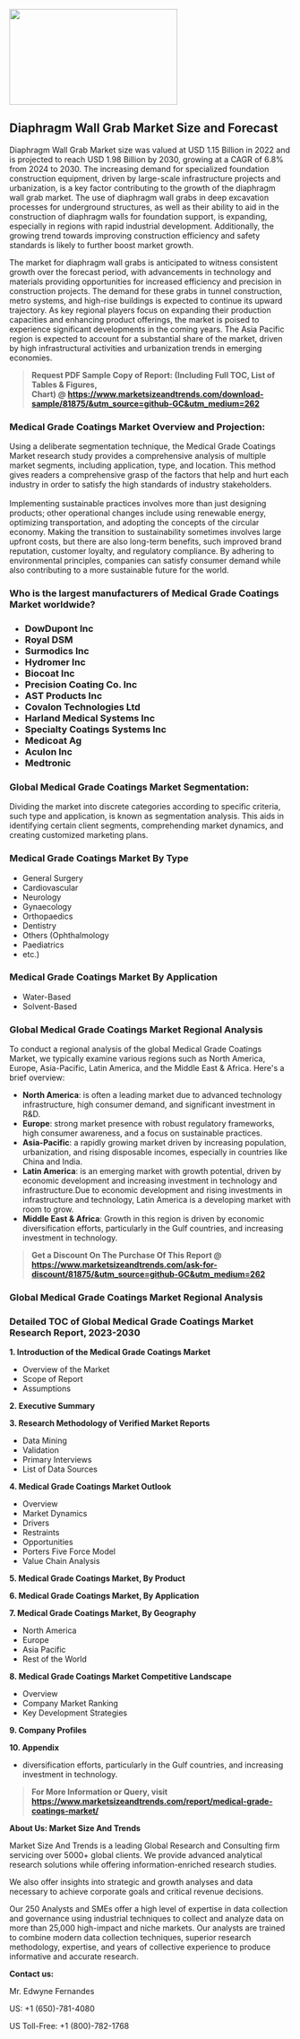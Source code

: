 <p><img class="alignnone size-medium wp-image-20088" src="https://ffe5etoiles.com/wp-content/uploads/2024/12/MST1-300x171.png" alt="" width="300" height="171" /></p><h2>Diaphragm Wall Grab Market Size and Forecast</h2><p>Diaphragm Wall Grab Market size was valued at USD 1.15 Billion in 2022 and is projected to reach USD 1.98 Billion by 2030, growing at a CAGR of 6.8% from 2024 to 2030. The increasing demand for specialized foundation construction equipment, driven by large-scale infrastructure projects and urbanization, is a key factor contributing to the growth of the diaphragm wall grab market. The use of diaphragm wall grabs in deep excavation processes for underground structures, as well as their ability to aid in the construction of diaphragm walls for foundation support, is expanding, especially in regions with rapid industrial development. Additionally, the growing trend towards improving construction efficiency and safety standards is likely to further boost market growth.</p><p>The market for diaphragm wall grabs is anticipated to witness consistent growth over the forecast period, with advancements in technology and materials providing opportunities for increased efficiency and precision in construction projects. The demand for these grabs in tunnel construction, metro systems, and high-rise buildings is expected to continue its upward trajectory. As key regional players focus on expanding their production capacities and enhancing product offerings, the market is poised to experience significant developments in the coming years. The Asia Pacific region is expected to account for a substantial share of the market, driven by high infrastructural activities and urbanization trends in emerging economies.</p></p><blockquote id="" class=""><strong>Request PDF Sample Copy of Report: (Including Full TOC, List of Tables &amp; Figures, Chart)&nbsp;@&nbsp;<strong><a href="https://www.marketsizeandtrends.com/download-sample/81875/&utm_source=github-GC&utm_medium=262" target="_blank">https://www.marketsizeandtrends.com/download-sample/81875/&utm_source=github-GC&utm_medium=262</a></strong></strong></blockquote><h3 id="" class="">Medical Grade Coatings Market&nbsp;Overview and Projection:</h3><p id="" class="">Using a deliberate segmentation technique, the Medical Grade Coatings Market research study provides a comprehensive analysis of multiple market segments, including application, type, and location. This method gives readers a comprehensive grasp of the factors that help and hurt each industry in order to satisfy the high standards of industry stakeholders. <br /> <br />Implementing sustainable practices involves more than just designing products; other operational changes include using renewable energy, optimizing transportation, and adopting the concepts of the circular economy. Making the transition to sustainability sometimes involves large upfront costs, but there are also long-term benefits, such improved brand reputation, customer loyalty, and regulatory compliance. By adhering to environmental principles, companies can satisfy consumer demand while also contributing to a more sustainable future for the world.</p><h3 id="" class="">Who is the largest manufacturers of&nbsp;Medical Grade Coatings Market worldwide?</h3><h3 class=""><p><ul><li>DowDupont Inc </li><li> Royal DSM </li><li> Surmodics Inc </li><li> Hydromer Inc </li><li> Biocoat Inc </li><li> Precision Coating Co. Inc </li><li> AST Products Inc </li><li> Covalon Technologies Ltd </li><li> Harland Medical Systems Inc </li><li> Specialty Coatings Systems Inc </li><li> Medicoat Ag </li><li> Aculon Inc </li><li> Medtronic</li></ul></p></h3><h3 id="" class="">Global&nbsp;Medical Grade Coatings Market Segmentation:</h3><p id="" class="">Dividing the market into discrete categories according to specific criteria, such type and application, is known as segmentation analysis. This aids in identifying certain client segments, comprehending market dynamics, and creating customized marketing plans.</p><h3 id="" class="">Medical Grade Coatings Market&nbsp;By Type</h3><p><p><ul><li>General Surgery </li><li> Cardiovascular </li><li> Neurology </li><li> Gynaecology </li><li> Orthopaedics </li><li> Dentistry </li><li> Others (Ophthalmology </li><li> Paediatrics </li><li> etc.)</p></li></ul></p></p><h3 id="" class="">Medical Grade Coatings Market&nbsp;By Application</h3><p class=""><p><ul><li>Water-Based </li><li> Solvent-Based</li></ul></p></p><h3 id="" class="">Global Medical Grade Coatings Market Regional Analysis</h3><p id="" class="">To conduct a regional analysis of the global Medical Grade Coatings Market, we typically examine various regions such as North America, Europe, Asia-Pacific, Latin America, and the Middle East &amp; Africa. Here's a brief overview:</p><ul><li><strong>North America</strong>: is often a leading market due to advanced technology infrastructure, high consumer demand, and significant investment in R&amp;D.</li><li><strong>Europe</strong>: strong market presence with robust regulatory frameworks, high consumer awareness, and a focus on sustainable practices.</li><li><strong>Asia-Pacific</strong>: a rapidly growing market driven by increasing population, urbanization, and rising disposable incomes, especially in countries like China and India.</li><li><strong>Latin America</strong>: is an emerging market with growth potential, driven by economic development and increasing investment in technology and infrastructure.Due to economic development and rising investments in infrastructure and technology, Latin America is a developing market with room to grow.</li><li><strong>Middle East &amp; Africa</strong>: Growth in this region is driven by economic diversification efforts, particularly in the Gulf countries, and increasing investment in technology.</li></ul><blockquote id="" class=""><strong>Get a Discount On The Purchase Of This Report @ <strong><a href="https://www.marketsizeandtrends.com/ask-for-discount/81875/&utm_source=github-GC&utm_medium=262" target="_blank">https://www.marketsizeandtrends.com/ask-for-discount/81875/&utm_source=github-GC&utm_medium=262</a></strong></strong></blockquote><h3 id="" class="">Global Medical Grade Coatings Market Regional Analysis</h3><h3 id="" class="">Detailed TOC of Global Medical Grade Coatings Market Research Report, 2023-2030</h3><p id="" class=""><strong>1. Introduction of the Medical Grade Coatings Market</strong></p><ul><li>Overview of the Market</li><li>Scope of Report</li><li>Assumptions</li></ul><p id="" class=""><strong>2. Executive Summary</strong></p><p id="" class=""><strong>3. Research Methodology of Verified Market Reports</strong></p><ul><li>Data Mining</li><li>Validation</li><li>Primary Interviews</li><li>List of Data Sources</li></ul><p id="" class=""><strong>4. Medical Grade Coatings Market Outlook</strong></p><ul><li>Overview</li><li>Market Dynamics</li><li>Drivers</li><li>Restraints</li><li>Opportunities</li><li>Porters Five Force Model</li><li>Value Chain Analysis</li></ul><p id="" class=""><strong>5. Medical Grade Coatings Market, By Product</strong></p><p id="" class=""><strong>6. Medical Grade Coatings Market, By Application</strong></p><p id="" class=""><strong>7. Medical Grade Coatings Market, By Geography</strong></p><ul><li>North America</li><li>Europe</li><li>Asia Pacific</li><li>Rest of the World</li></ul><p id="" class=""><strong>8. Medical Grade Coatings Market Competitive Landscape</strong></p><ul><li>Overview</li><li>Company Market Ranking</li><li>Key Development Strategies</li></ul><p id="" class=""><strong>9. Company Profiles</strong></p><p id="" class=""><strong>10. Appendix</strong></p><ul><li>diversification efforts, particularly in the Gulf countries, and increasing investment in technology.</li></ul><blockquote id="" class=""><strong>For More Information or Query, visit <strong><strong><a href="https://www.marketsizeandtrends.com/report/medical-grade-coatings-market/" target="_blank">https://www.marketsizeandtrends.com/report/medical-grade-coatings-market/</a></strong></strong></strong></blockquote><p id="" class=""><strong>About Us: Market Size And Trends</strong></p><p id="" class="">Market Size And Trends is a leading Global Research and Consulting firm servicing over 5000+ global clients. We provide advanced analytical research solutions while offering information-enriched research studies.</p><p id="" class="">We also offer insights into strategic and growth analyses and data necessary to achieve corporate goals and critical revenue decisions.</p><p id="" class="">Our 250 Analysts and SMEs offer a high level of expertise in data collection and governance using industrial techniques to collect and analyze data on more than 25,000 high-impact and niche markets. Our analysts are trained to combine modern data collection techniques, superior research methodology, expertise, and years of collective experience to produce informative and accurate research.</p><p id="" class=""><strong>Contact us:</strong></p><p id="" class="">Mr. Edwyne Fernandes</p><p id="" class="">US: +1 (650)-781-4080</p><p id="" class="">US Toll-Free: +1 (800)-782-1768</p>
